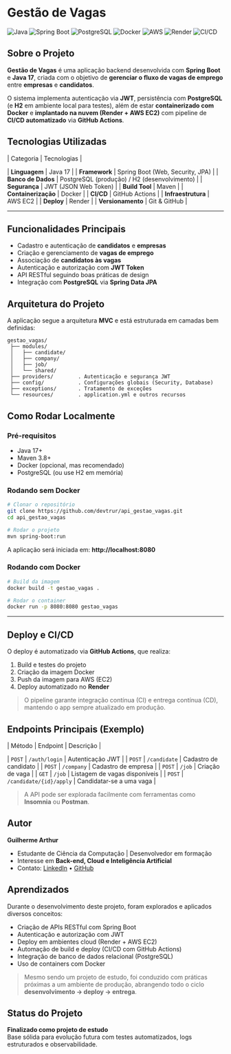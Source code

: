 # Gestão de Vagas

![Java](https://img.shields.io/badge/Java-17-blue?logo=openjdk)
![Spring Boot](https://img.shields.io/badge/Spring%20Boot-Backend-green?logo=springboot)
![PostgreSQL](https://img.shields.io/badge/Database-PostgreSQL-blue?logo=postgresql)
![Docker](https://img.shields.io/badge/Container-Docker-blue?logo=docker)
![AWS](https://img.shields.io/badge/Cloud-AWS-orange?logo=amazonaws)
![Render](https://img.shields.io/badge/Deploy-Render-purple?logo=render)
![CI/CD](https://img.shields.io/badge/CI/CD-GitHub%20Actions-blue?logo=githubactions)

## Sobre o Projeto

**Gestão de Vagas** é uma aplicação backend desenvolvida com **Spring Boot** e **Java 17**, criada com o objetivo de **gerenciar o fluxo de vagas de emprego** entre **empresas** e **candidatos**.

O sistema implementa autenticação via **JWT**, persistência com **PostgreSQL** (e **H2** em ambiente local para testes), além de estar **containerizado com Docker** e **implantado na nuvem (Render + AWS EC2)** com pipeline de **CI/CD automatizado** via **GitHub Actions**.

## Tecnologias Utilizadas

| Categoria | Tecnologias |

| **Linguagem** | Java 17 |
| **Framework** | Spring Boot (Web, Security, JPA) |
| **Banco de Dados** | PostgreSQL (produção) / H2 (desenvolvimento) |
| **Segurança** | JWT (JSON Web Token) |
| **Build Tool** | Maven |
| **Containerização** | Docker |
| **CI/CD** | GitHub Actions |
| **Infraestrutura** | AWS EC2 |
| **Deploy** | Render |
| **Versionamento** | Git & GitHub |

---

## Funcionalidades Principais

- Cadastro e autenticação de **candidatos** e **empresas**
- Criação e gerenciamento de **vagas de emprego**
- Associação de **candidatos às vagas**
- Autenticação e autorização com **JWT Token**
- API RESTful seguindo boas práticas de design
- Integração com **PostgreSQL** via **Spring Data JPA**

## Arquitetura do Projeto

A aplicação segue a arquitetura **MVC** e está estruturada em camadas bem definidas:

```
gestao_vagas/
 ├── modules/
 │   ├── candidate/
 │   ├── company/
 │   ├── job/
 │   └── shared/
 ├── providers/        . Autenticação e segurança JWT
 ├── config/           . Configurações globais (Security, Database)
 ├── exceptions/       . Tratamento de exceções
 └── resources/        . application.yml e outros recursos
```

## Como Rodar Localmente

### Pré-requisitos

- Java 17+
- Maven 3.8+
- Docker (opcional, mas recomendado)
- PostgreSQL (ou use H2 em memória)

### Rodando sem Docker

```bash
# Clonar o repositório
git clone https://github.com/devtrur/api_gestao_vagas.git
cd api_gestao_vagas

# Rodar o projeto
mvn spring-boot:run
```

A aplicação será iniciada em:
**http://localhost:8080**

### Rodando com Docker

```bash
# Build da imagem
docker build -t gestao_vagas .

# Rodar o container
docker run -p 8080:8080 gestao_vagas
```

---

## Deploy e CI/CD

O deploy é automatizado via **GitHub Actions**, que realiza:

1. Build e testes do projeto
2. Criação da imagem Docker
3. Push da imagem para AWS (EC2)
4. Deploy automatizado no **Render**

> O pipeline garante integração contínua (CI) e entrega contínua (CD), mantendo o app sempre atualizado em produção.

## Endpoints Principais (Exemplo)

| Método | Endpoint | Descrição |

| `POST` | `/auth/login` | Autenticação JWT |
| `POST` | `/candidate` | Cadastro de candidato |
| `POST` | `/company` | Cadastro de empresa |
| `POST` | `/job` | Criação de vaga |
| `GET` | `/job` | Listagem de vagas disponíveis |
| `POST` | `/candidate/{id}/apply` | Candidatar-se a uma vaga |

> A API pode ser explorada facilmente com ferramentas como **Insomnia** ou **Postman**.

## Autor

**Guilherme Arthur**

- Estudante de Ciência da Computação | Desenvolvedor em formação
- Interesse em **Back-end, Cloud e Inteligência Artificial**
- Contato: [LinkedIn](https://www.linkedin.com/in/guilherme-arthur-a805532ab/) • [GitHub](https://github.com/Devtrur)

## Aprendizados

Durante o desenvolvimento deste projeto, foram explorados e aplicados diversos conceitos:

- Criação de APIs RESTful com Spring Boot
- Autenticação e autorização com JWT
- Deploy em ambientes cloud (Render + AWS EC2)
- Automação de build e deploy (CI/CD com GitHub Actions)
- Integração de banco de dados relacional (PostgreSQL)
- Uso de containers com Docker

> Mesmo sendo um projeto de estudo, foi conduzido com práticas próximas a um ambiente de produção, abrangendo todo o ciclo **desenvolvimento → deploy → entrega**.

## Status do Projeto

**Finalizado como projeto de estudo**  
Base sólida para evolução futura com testes automatizados, logs estruturados e observabilidade.
